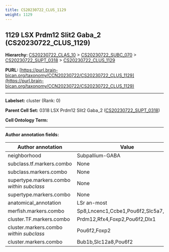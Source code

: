 ```yaml
---
title: CS20230722_CLUS_1129
weight: 1129
---
```

## 1129 LSX Prdm12 Slit2 Gaba_2 (CS20230722_CLUS_1129)
<b>Hierarchy: </b>
[CS20230722_CLAS_10](../CS20230722_CLAS_10) >
[CS20230722_SUBC_070](../CS20230722_SUBC_070) >
[CS20230722_SUPT_0318](../CS20230722_SUPT_0318) >
[CS20230722_CLUS_1129](../CS20230722_CLUS_1129)

**PURL:** [https://purl.brain-bican.org/taxonomy/CCN20230722/CS20230722_CLUS_1129](https://purl.brain-bican.org/taxonomy/CCN20230722/CS20230722_CLUS_1129)

---


**Labelset:** cluster (Rank: 0)

**Parent Cell Set:** 0318 LSX Prdm12 Slit2 Gaba_2 ([CS20230722_SUPT_0318](../CS20230722_SUPT_0318))



**Cell Ontology Term:** 

[MARKER GENES.]: #


---

[TRANSFERRED ANNOTATIONS.]: #


[AUTHOR ANNOTATION FIELDS.]: #


**Author annotation fields:**

| Author annotation | Value |
|-------------------|-------|
|neighborhood|Subpallium-GABA|
|subclass.tf.markers.combo|None|
|subclass.markers.combo|None|
|supertype.markers.combo _within subclass_|None|
|supertype.markers.combo|None|
|anatomical_annotation|LSr an-most|
|merfish.markers.combo|Sp8,Lncenc1,Ccbe1,Pou6f2,Slc5a7,Ecel1|
|cluster.TF.markers.combo|Prdm12,Rfx4,Foxp2,Pou6f2,Dlx1|
|cluster.markers.combo _within subclass_|Pou6f2,Foxp2|
|cluster.markers.combo|Bub1b,Slc12a8,Pou6f2|
